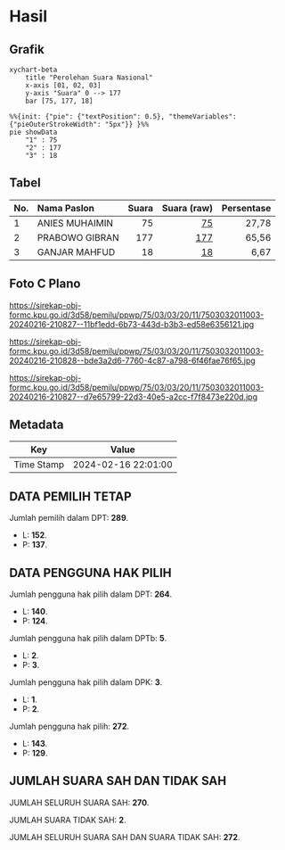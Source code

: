 # Hasil

## Grafik

```mermaid
xychart-beta
    title "Perolehan Suara Nasional"
    x-axis [01, 02, 03]
    y-axis "Suara" 0 --> 177
    bar [75, 177, 18]
```

```mermaid
%%{init: {"pie": {"textPosition": 0.5}, "themeVariables": {"pieOuterStrokeWidth": "5px"}} }%%
pie showData
    "1" : 75
    "2" : 177
    "3" : 18
```

## Tabel

| No. | Nama Paslon    | Suara | Suara (raw) | Persentase |
|:--- |:-------------- | -----:| -----------:| ----------:|
| 1   | ANIES MUHAIMIN | 75    | [75][p-1]   | 27,78      |
| 2   | PRABOWO GIBRAN | 177   | [177][p-2]  | 65,56      |
| 3   | GANJAR MAHFUD  | 18    | [18][p-3]   | 6,67       |


[p-1]: https://github.com/gigit-pemilu/pemilu-2024/blob/main/pilpres/hitung-suara/sub/75-gorontalo/sub/03-bone-bolango/sub/03-suwawa/sub/2011-tingkohubu/sub/003-tps/sub/paslon-1.txt
[p-2]: https://github.com/gigit-pemilu/pemilu-2024/blob/main/pilpres/hitung-suara/sub/75-gorontalo/sub/03-bone-bolango/sub/03-suwawa/sub/2011-tingkohubu/sub/003-tps/sub/paslon-2.txt
[p-3]: https://github.com/gigit-pemilu/pemilu-2024/blob/main/pilpres/hitung-suara/sub/75-gorontalo/sub/03-bone-bolango/sub/03-suwawa/sub/2011-tingkohubu/sub/003-tps/sub/paslon-3.txt

## Foto C Plano

https://sirekap-obj-formc.kpu.go.id/3d58/pemilu/ppwp/75/03/03/20/11/7503032011003-20240216-210827--11bf1edd-6b73-443d-b3b3-ed58e6356121.jpg

https://sirekap-obj-formc.kpu.go.id/3d58/pemilu/ppwp/75/03/03/20/11/7503032011003-20240216-210828--bde3a2d6-7760-4c87-a798-6f46fae76f65.jpg

https://sirekap-obj-formc.kpu.go.id/3d58/pemilu/ppwp/75/03/03/20/11/7503032011003-20240216-210827--d7e65799-22d3-40e5-a2cc-f7f8473e220d.jpg


## Metadata

| Key        | Value               |
| ---------- | ------------------- |
| Time Stamp | 2024-02-16 22:01:00 |


## DATA PEMILIH TETAP

Jumlah pemilih dalam DPT: **289**.
 * L: **152**.
 * P: **137**.

## DATA PENGGUNA HAK PILIH

Jumlah pengguna hak pilih dalam DPT: **264**.
 * L: **140**.
 * P: **124**.

Jumlah pengguna hak pilih dalam DPTb: **5**.
 * L: **2**.
 * P: **3**.

Jumlah pengguna hak pilih dalam DPK: **3**.
 * L: **1**.
 * P: **2**.

Jumlah pengguna hak pilih: **272**.
 * L: **143**.
 * P: **129**.

## JUMLAH SUARA SAH DAN TIDAK SAH

JUMLAH SELURUH SUARA SAH: **270**.

JUMLAH SUARA TIDAK SAH: **2**.

JUMLAH SELURUH SUARA SAH DAN SUARA TIDAK SAH: **272**.


